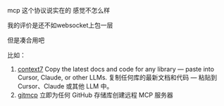 mcp 这个协议说实在的 感觉不怎么样

我的评价是还不如websocket上包一层

但是凑合用吧 

比如：

1. [context7](https://context7.com/) Copy the latest docs and code for any library — paste into Cursor, Claude, or other LLMs.
复制任何库的最新文档和代码 — 粘贴到 Cursor、Claude 或其他 LLM 中。
2. [gitmcp](https://gitmcp.io/) 立即为任何 GitHub 存储库创建远程 MCP 服务器
